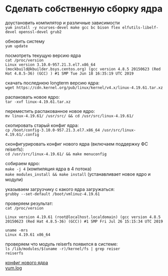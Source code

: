 # Сделать собственную сборку ядра

доустановить компилятор и различные зависимости  
`yum install -y ncurses-devel make gcc bc bison flex elfutils-libelf-devel openssl-devel grub2`  

обновить систему  
`yum update`  

посмотреть текущую версию ядра  
`cat /proc/version`  
`Linux version 3.10.0-957.21.3.el7.x86_64 (mockbuild@kbuilder.bsys.centos.org) (gcc version 4.8.5 20150623 (Red Hat 4.8.5-36) (GCC) ) #1 SMP Tue Jun 18 16:35:19 UTC 2019`  

скачать последнюю longterm версию ядра:  
`wget https://cdn.kernel.org/pub/linux/kernel/v4.x/linux-4.19.61.tar.xz`  

распаковать новое ядро:  
`tar -xvf linux-4.19.61.tar.xz`  

переместить распакованное новое ядро:  
`mv linux-4.19.61/ /usr/src/ && cd /usr/src/linux-4.19.61/`  

скопировать старый конфиг ядра:  
`cp /boot/config-3.10.0-957.21.3.el7.x86_64 /usr/src/linux-4.19.61/.config`  

сконфигурировать конфиг нового ядра (включаем поддержку ФС reiserfs):  
`cd /usr/src/linux-4.19.61/ && make menuconfig`  

собираем ядро:  
`make -j 4` (компиляция ядра в 4 потока)       
`make modules_install && make install` (устанавливает новое ядро и модули)  

указываем загрузчику с какого ядра загружаться:  
`grubby --set-default /boot/vmlinuz-4.19.61`

проверяем результат:  
`cat /proc/version`  

`Linux version 4.19.61 (root@localhost.localdomain) (gcc version 4.8.5 20150623 (Red Hat 4.8.5-36) (GCC)) #1 SMP Fri Jul 26 15:15:34 UTC 2019`  

`uname -mrs`  
`Linux 4.19.61 x86_64`  

проверяем что модуль reiserfs появился в системе:  
`ls /lib/modules/$(uname -r)/kernel/fs | grep reiser`  
`reiserfs`

[конфиг нового ядра](../blob/master/.configure)  
[yum.log](../blob/master/yum.log)  

